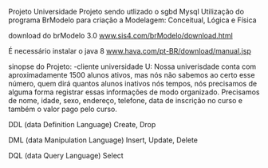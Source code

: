 
Projeto Universidade 
Projeto sendo utlizado o sgbd Mysql
Utilização do programa BrModelo para criação a Modelagem: Conceitual, Lógica e Física

download do brModelo 3.0
www.sis4.com/brModelo/download.html

É necessário instalar o java 8 
www.hava.com/pt-BR/download/manual.jsp

sinopse do Projeto:
-cliente universidade U:
	Nossa univerisdade conta com aproximadamente 1500 alunos ativos, mas nós não sabemos ao certo esse número, quem dirá quantos alunos inativos nós tempos, nós precisamos de alguma forma registrar essas informações de modo organizado.
	Precisamos de nome, idade, sexo, endereço, telefone, data de inscrição no curso e também o valor pago pelo curso.

DDL (data Definition Language)
	Create, Drop

DML (data Manipulation Language)
	Insert, Update, Delete

DQL (data Query Language)
	Select
